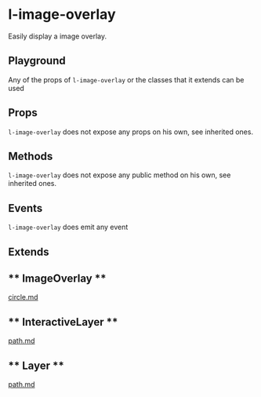# l-image-overlay

Easily display a image overlay.


## Playground
Any of the props of `l-image-overlay` or the classes that it extends can be used

<vuep template="#image-overlay-example"></vuep>

<script v-pre type="text/x-template" id="image-overlay-example">

<template>
  <l-map style="height: 100%; width: 100%" :zoom="zoom" :center="center" :options="{zoomControl: false}" :crs="crs">
    <l-image-overlay
      :url="url"
      :bounds="bounds">
    </l-image-overlay>
    <l-marker
      v-for="star in stars"
      :lat-lng="star"
      :key="star.name">
      <l-popup :content="star.name"/>
    </l-marker>
  </l-map>
</template>

<script>

Vue.component('l-map', Vue2Leaflet.LMap)
Vue.component('l-image-overlay', Vue2Leaflet.LImageOverlay)
Vue.component('l-marker', Vue2Leaflet.LMarker)
Vue.component('l-popup', Vue2Leaflet.LPopup)

export default {
  data () {
    return {
      url: 'http://leafletjs.com/examples/crs-simple/uqm_map_full.png',
      bounds: [[-26.5, -25], [1021.5, 1023]],
      crs: L.CRS.Simple,
      stars: [
        { name: 'Sol', lng: 175.2, lat: 145.0 },
        { name: 'Mizar', lng: 41.6, lat: 130.1 },
        { name: 'Krueger-Z', lng: 13.4, lat: 56.5 },
        { name: 'Deneb', lng: 218.7, lat: 8.3 }
      ]
    };
  }
}
</script>
</script>

## Props

`l-image-overlay` does not expose any props on his own, see inherited ones.

## Methods

`l-image-overlay` does not expose any public method on his own, see inherited ones.

## Events

`l-image-overlay` does emit any event

## Extends

<!-- tabs:start -->

## ** ImageOverlay **

[circle.md](../../mixins/image-overlay.md ':include')

## ** InteractiveLayer **

[path.md](../../mixins/interactive-layer.md ':include')

## ** Layer **

[path.md](../../mixins/layer.md ':include')

<!-- tabs:end -->